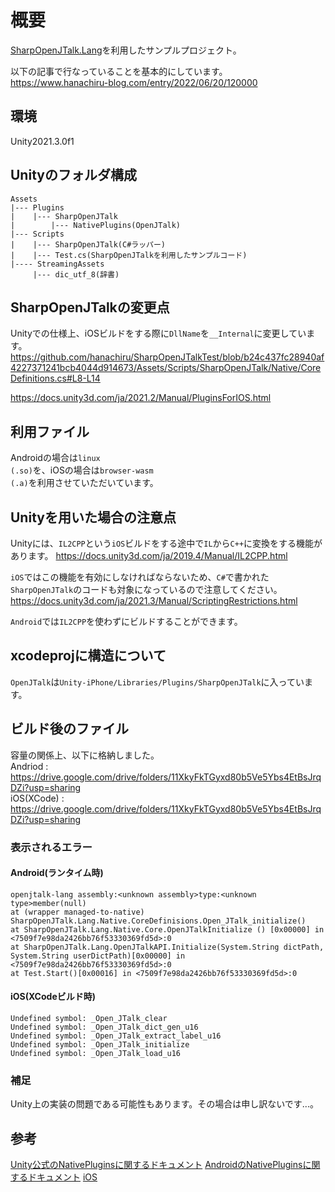 # 概要
[SharpOpenJTalk.Lang](https://github.com/yamachu/SharpOpenJTalk/tree/master/library/lang)を利用したサンプルプロジェクト。
  
以下の記事で行なっていることを基本的にしています。  
https://www.hanachiru-blog.com/entry/2022/06/20/120000

## 環境
Unity2021.3.0f1

## Unityのフォルダ構成
```
Assets
|--- Plugins
|    |--- SharpOpenJTalk
|        |--- NativePlugins(OpenJTalk)
|--- Scripts
|    |--- SharpOpenJTalk(C#ラッパー)
|    |--- Test.cs(SharpOpenJTalkを利用したサンプルコード)
|---- StreamingAssets
     |--- dic_utf_8(辞書)
```

## SharpOpenJTalkの変更点
Unityでの仕様上、iOSビルドをする際に<code>DllName</code>を<code>__Internal</code>に変更しています。
https://github.com/hanachiru/SharpOpenJTalkTest/blob/b24c437fc28940af4227371241bcb4044d914673/Assets/Scripts/SharpOpenJTalk/Native/CoreDefinitions.cs#L8-L14

https://docs.unity3d.com/ja/2021.2/Manual/PluginsForIOS.html

## 利用ファイル
Androidの場合は<code>linux (.so)</code>を、iOSの場合は<code>browser-wasm (.a)</code>を利用させていただいています。


## Unityを用いた場合の注意点
Unityには、<code>IL2CPP</code>という<code>iOS</code>ビルドをする途中で<code>IL</code>から<code>C++</code>に変換をする機能があります。
https://docs.unity3d.com/ja/2019.4/Manual/IL2CPP.html

<code>iOS</code>ではこの機能を有効にしなければならないため、<code>C#</code>で書かれた<code>SharpOpenJTalk</code>のコードも対象になっているので注意してください。
https://docs.unity3d.com/ja/2021.3/Manual/ScriptingRestrictions.html

<code>Android</code>では<code>IL2CPP</code>を使わずにビルドすることができます。

## xcodeprojに構造について
<code>OpenJTalk</code>は<code>Unity-iPhone/Libraries/Plugins/SharpOpenJTalk</code>に入っています。

## ビルド後のファイル
容量の関係上、以下に格納しました。  
Andriod : https://drive.google.com/drive/folders/11XkyFkTGyxd80b5Ve5Ybs4EtBsJrqDZi?usp=sharing  
iOS(XCode) : https://drive.google.com/drive/folders/11XkyFkTGyxd80b5Ve5Ybs4EtBsJrqDZi?usp=sharing  

### 表示されるエラー
#### Android(ランタイム時)
```
openjtalk-lang assembly:<unknown assembly>type:<unknown type>member(null)
at (wrapper managed-to-native) SharpOpenJTalk.Lang.Native.CoreDefinisions.Open_JTalk_initialize()
at SharpOpenJTalk.Lang.Native.Core.OpenJTalkInitialize () [0x00000] in <7509f7e98da2426bb76f53330369fd5d>:0
at SharpOpenJTalk.Lang.OpenJTalkAPI.Initialize(System.String dictPath, System.String userDictPath)[0x00000] in <7509f7e98da2426bb76f53330369fd5d>:0
at Test.Start()[0x00016] in <7509f7e98da2426bb76f53330369fd5d>:0
```

#### iOS(XCodeビルド時)
```
Undefined symbol: _Open_JTalk_clear
Undefined symbol: _Open_JTalk_dict_gen_u16
Undefined symbol: _Open_JTalk_extract_label_u16
Undefined symbol: _Open_JTalk_initialize
Undefined symbol: _Open_JTalk_load_u16
```

### 補足
Unity上の実装の問題である可能性もあります。その場合は申し訳ないです...。

## 参考
[Unity公式のNativePluginsに関するドキュメント](https://docs.unity.cn/ja/2020.3/Manual/NativePlugins.html)
[AndroidのNativePluginsに関するドキュメント](https://docs.unity3d.com/ja/2019.4/Manual/AndroidNativePlugins.html)
[iOS]()

